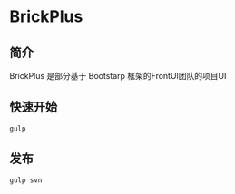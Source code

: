 # BrickPlus

## 简介

BrickPlus 是部分基于 Bootstarp 框架的FrontUI团队的项目UI

## 快速开始

    gulp

## 发布

    gulp svn
